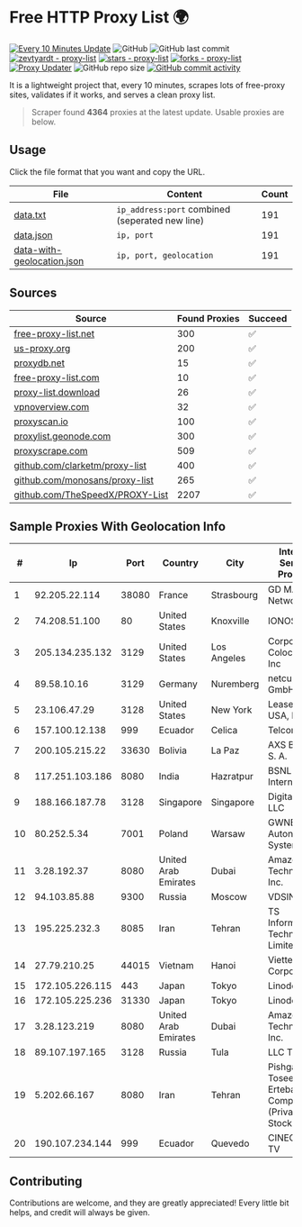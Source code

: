 
# Free HTTP Proxy List 🌍

[![Every 10 Minutes Update](https://github.com/mertguvencli/http-proxy-list/actions/workflows/main.yml/badge.svg?branch=main)](https://github.com/mertguvencli/http-proxy-list/actions/workflows/main.yml)
![GitHub](https://img.shields.io/github/license/mertguvencli/http-proxy-list)
![GitHub last commit](https://img.shields.io/github/last-commit/mertguvencli/http-proxy-list)
[![zevtyardt - proxy-list](https://img.shields.io/static/v1?label=zevtyardt&message=proxy-list&color=blue&logo=github)](https://github.com/zevtyardt/proxy-list "Go to GitHub repo")
[![stars - proxy-list](https://img.shields.io/github/stars/zevtyardt/proxy-list?style=social)](https://github.com/zevtyardt/proxy-list)
[![forks - proxy-list](https://img.shields.io/github/forks/zevtyardt/proxy-list?style=social)](https://github.com/zevtyardt/proxy-list)
[![Proxy Updater](https://github.com/zevtyardt/proxy-list/workflows/Proxy%20Updater/badge.svg)](https://github.com/zevtyardt/proxy-list/actions?query=workflow:"Proxy+Updater")
![GitHub repo size](https://img.shields.io/github/repo-size/zevtyardt/proxy-list)
[![GitHub commit activity](https://img.shields.io/github/commit-activity/m/zevtyardt/proxy-list?logo=commits)](https://github.com/zevtyardt/proxy-list/commits/main)

It is a lightweight project that, every 10 minutes, scrapes lots of free-proxy sites, validates if it works, and serves a clean proxy list.

> Scraper found **4364** proxies at the latest update. Usable proxies are below.

## Usage

Click the file format that you want and copy the URL.

|File|Content|Count|
|----|-------|-----|
|[data.txt](https://raw.githubusercontent.com/mertguvencli/http-proxy-list/main/proxy-list/data.txt)|`ip_address:port` combined (seperated new line)|191|
|[data.json](https://raw.githubusercontent.com/mertguvencli/http-proxy-list/main/proxy-list/data.json)|`ip, port`|191|
|[data-with-geolocation.json](https://raw.githubusercontent.com/mertguvencli/http-proxy-list/main/proxy-list/data-with-geolocation.json)|`ip, port, geolocation`|191|

## Sources

|Source|Found Proxies|Succeed|
|------|-------------|-------|
|[free-proxy-list.net](https://free-proxy-list.net)|300|✅|
|[us-proxy.org](https://www.us-proxy.org)|200|✅|
|[proxydb.net](http://proxydb.net)|15|✅|
|[free-proxy-list.com](https://free-proxy-list.com/?page=&port=&type%5B%5D=http&type%5B%5D=https&up_time=0&search=Search)|10|✅|
|[proxy-list.download](https://www.proxy-list.download/HTTP)|26|✅|
|[vpnoverview.com](https://vpnoverview.com/privacy/anonymous-browsing/free-proxy-servers)|32|✅|
|[proxyscan.io](https://www.proxyscan.io)|100|✅|
|[proxylist.geonode.com](https://proxylist.geonode.com/api/proxy-list?limit=300&page=1&sort_by=lastChecked&sort_type=desc&protocols=http,https)|300|✅|
|[proxyscrape.com](https://api.proxyscrape.com/v2/?request=displayproxies&protocol=http&timeout=10000&country=all&ssl=all&anonymity=all)|509|✅|
|[github.com/clarketm/proxy-list](https://raw.githubusercontent.com/clarketm/proxy-list/master/proxy-list-raw.txt)|400|✅|
|[github.com/monosans/proxy-list](https://raw.githubusercontent.com/monosans/proxy-list/main/proxies/http.txt)|265|✅|
|[github.com/TheSpeedX/PROXY-List](https://raw.githubusercontent.com/TheSpeedX/PROXY-List/master/http.txt)|2207|✅|


## Sample Proxies With Geolocation Info

|#|Ip|Port|Country|City|Internet Service Provider|
|-|--|----|-------|----|-------------------------|
|1|92.205.22.114|38080|France|Strasbourg|GD MASS Network|
|2|74.208.51.100|80|United States|Knoxville|IONOS SE|
|3|205.134.235.132|3129|United States|Los Angeles|Corporate Colocation Inc|
|4|89.58.10.16|3129|Germany|Nuremberg|netcup GmbH|
|5|23.106.47.29|3128|United States|New York|Leaseweb USA, Inc.|
|6|157.100.12.138|999|Ecuador|Celica|Telconet S.A|
|7|200.105.215.22|33630|Bolivia|La Paz|AXS Bolivia S. A.|
|8|117.251.103.186|8080|India|Hazratpur|BSNL Internet|
|9|188.166.187.78|3128|Singapore|Singapore|DigitalOcean, LLC|
|10|80.252.5.34|7001|Poland|Warsaw|GWNET Autonomus System|
|11|3.28.192.37|8080|United Arab Emirates|Dubai|Amazon Technologies Inc.|
|12|94.103.85.88|9300|Russia|Moscow|VDSINA|
|13|195.225.232.3|8085|Iran|Tehran|TS Information Technology Limited|
|14|27.79.210.25|44015|Vietnam|Hanoi|Viettel Corporation|
|15|172.105.226.115|443|Japan|Tokyo|Linode, LLC|
|16|172.105.225.236|31330|Japan|Tokyo|Linode, LLC|
|17|3.28.123.219|8080|United Arab Emirates|Dubai|Amazon Technologies Inc.|
|18|89.107.197.165|3128|Russia|Tula|LLC TK Altair|
|19|5.202.66.167|8080|Iran|Tehran|Pishgaman Toseeh Ertebatat Company (Private Joint Stock)|
|20|190.107.234.144|999|Ecuador|Quevedo|CINECABLE TV|



## Contributing

Contributions are welcome, and they are greatly appreciated! Every
little bit helps, and credit will always be given.

